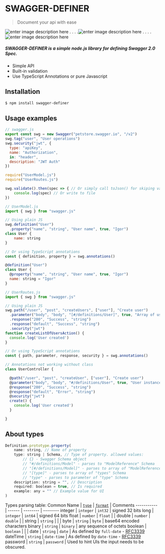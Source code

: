 # SWAGGER-DEFINER
> Document your api with ease

![enter image description here](https://s3.amazonaws.com/openshift-hub/production/quickstarts/243/nodejs_custom.png?1456926624) . . . .![enter image description here](https://upload.wikimedia.org/wikipedia/commons/thumb/f/f1/Heart_coraz%C3%B3n.svg/100px-Heart_coraz%C3%B3n.svg.png) . . . . ![enter image description here](https://s.gravatar.com/avatar/c36e7e0d5554c4ab2d65e6c7caf68db3?size=100&default=retro)

##### SWAGGER-DEFINER is a simple node.js library for defining Swagger 2.0 Spec.

  - Simple API
  - Built-in validation
  - Use TypeScript Annotations or pure Javascript

## Installation
```sh
$ npm install swagger-definer
```
## Usage examples
```js
// swagger.js
export const swg = new Swagger("petstore.swagger.io", "/v2")
swg.tag("user", "User operations")
swg.security("jwt", {
  type: "apiKey",
  name: "Authorization",
  in: "header",
  description: "JWT Auth"
})

require("UserModel.js")
require("UserRoutes.js")

swg.validate().then(spec => { // Or simply call toJson() for skiping validation
    console.log(spec) // Or write to file
})
```
```js
// UserModel.js
import { swg } from "swagger.js"

// Using plain JS
swg.definition("User")
  .property("name", "string", "User name", true, "Igor")
class User {
    name: string
}

// Or using TypeScript annotations
const { definition, property } = swg.annotations()

@definition("User")
class User {
  @property("name", "string", "User name", true, "Igor")
  name: string = "Igor"
}
```
```js
// UserRoutes.js
import { swg } from "swagger.js"

// Using plain JS
swg.path("/user", "post", "createUsers", ["user"], "Create user")
  .parameter("body", "body", "[#/definitions/User]", true, "Array of users")
  .response("200", "Success", "string")
  .response("default", "Success", "string")
  .security("jwt")
function createListOfUsersAction() {
  console.log('User created')
}

// Or using TypeScript annotations
const { path, parameter, response, security } = swg.annotations()

// Annotations not working without class
class UserController {

  @path("/user", "post", "createUser", ["user"], "Create user")
  @parameter("body", "body", "#/definitions/User", true, "User instance")
  @response("200", "Success", "string")
  @response("default", "Error", "string")
  @security("jwt")
  create() {
    console.log('User created')
  }

}
```

## About types
```js
Definition.prototype.property(
    name: string, // Name of property
    type: string | Schema, // Type of property. allowed values:
        // {} - Swagger Schema object
        // "#/definitions/Model" - parses to "ModelReference" Schema
        // "[#/definitions/Model]" - parses to array of "ModelReferences" Schema
        // "[type]" - parses to array of "types" Schema
        // "type" - parses to parameter of "type" Schema
    description: string = "", // Description
    required: boolean = true, // Is required
    example: any = "" // Example value for UI
)
```
Types parsing table:
Common Name | [`type`](#dataTypeType) | [`format`](#dataTypeFormat) | Comments
----------- | ------ | -------- | --------
integer | `integer` | `int32` | signed 32 bits
long | `integer` | `int64` | signed 64 bits
float | `number` | `float` | |
double | `number` | `double` | |
string | `string` | | |
byte | `string` | `byte` | base64 encoded characters
binary | `string` | `binary` | any sequence of octets
boolean | `boolean` | | |
date | `string` | `date` | As defined by `full-date` - [RFC3339](http://xml2rfc.ietf.org/public/rfc/html/rfc3339.html#anchor14)
dateTime | `string` | `date-time` | As defined by `date-time` - [RFC3339](http://xml2rfc.ietf.org/public/rfc/html/rfc3339.html#anchor14)
password | `string` | `password` | Used to hint UIs the input needs to be obscured.
